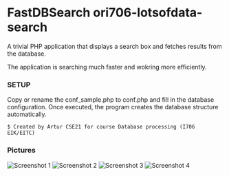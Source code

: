 # FastDBSearch ori706-lotsofdata-search
A trivial PHP application that displays a search box and fetches results from the database.

The application is searching much faster and wokring more efficiently.

### SETUP
Copy or rename the conf_sample.php to conf.php and fill in the database configuration.
Once executed, the program creates the database structure automatically.

```
$ Created by Artur CSE21 for course Database processing (I706 EIK/EITC)
```

### Pictures

![Screenshot 1](http://database.arturich.eu/files/Screenshot4.png)
![Screenshot 2](http://database.arturich.eu/files/Screenshot5.png)
![Screenshot 3](http://database.arturich.eu/files/Screenshot6.png)
![Screenshot 4](http://database.arturich.eu/files/Screenshot7.png)
